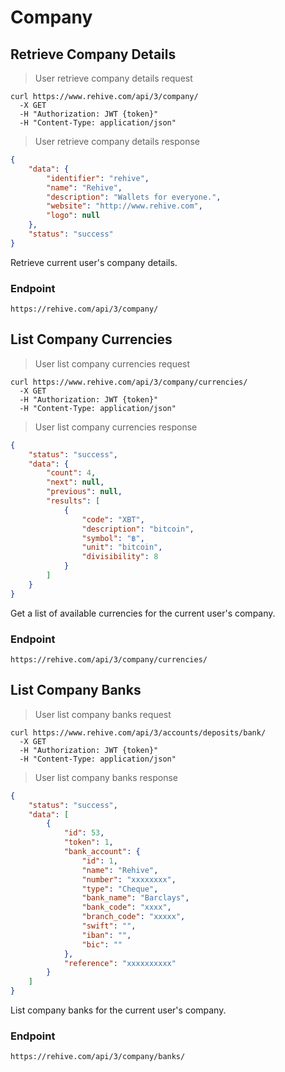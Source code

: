# Company

## Retrieve Company Details

> User retrieve company details request

```shell
curl https://www.rehive.com/api/3/company/
  -X GET
  -H "Authorization: JWT {token}"
  -H "Content-Type: application/json"
```

> User retrieve company details response

```json
{
    "data": {
        "identifier": "rehive",
        "name": "Rehive",
        "description": "Wallets for everyone.",
        "website": "http://www.rehive.com",
        "logo": null
    },
    "status": "success"
}
```

Retrieve current user's company details.

### Endpoint

`https://rehive.com/api/3/company/`

## List Company Currencies

> User list company currencies request

```shell
curl https://www.rehive.com/api/3/company/currencies/
  -X GET
  -H "Authorization: JWT {token}"
  -H "Content-Type: application/json"
```

> User list company currencies response

```json
{
    "status": "success",
    "data": {
        "count": 4,
        "next": null,
        "previous": null,
        "results": [
            {
                "code": "XBT",
                "description": "bitcoin",
                "symbol": "฿",
                "unit": "bitcoin",
                "divisibility": 8
            }
        ]
    }
}
```

Get a list of available currencies for the current user's company.

### Endpoint

`https://rehive.com/api/3/company/currencies/`

## List Company Banks

> User list company banks request

```shell
curl https://www.rehive.com/api/3/accounts/deposits/bank/
  -X GET
  -H "Authorization: JWT {token}"
  -H "Content-Type: application/json"
```

> User list company banks response

```json
{
    "status": "success",
    "data": [
        {
            "id": 53,
            "token": 1,
            "bank_account": {
                "id": 1,
                "name": "Rehive",
                "number": "xxxxxxxx",
                "type": "Cheque",
                "bank_name": "Barclays",
                "bank_code": "xxxx",
                "branch_code": "xxxxx",
                "swift": "",
                "iban": "",
                "bic": ""
            },
            "reference": "xxxxxxxxxx"
        }
    ]
}
```

List company banks for the current user's company.

### Endpoint

`https://rehive.com/api/3/company/banks/`
